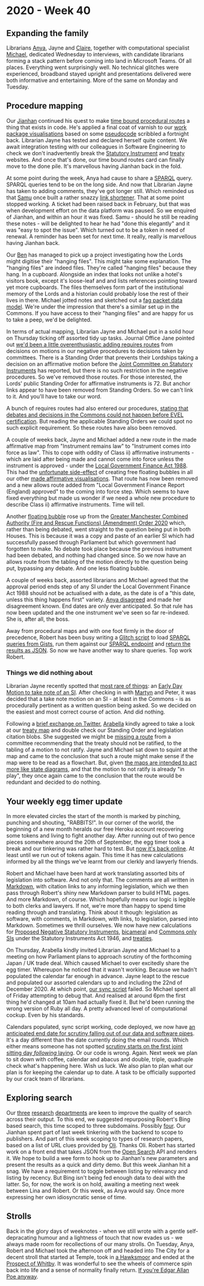 # 2020 - Week 40

## Expanding the family

Librarians [Anya](https://twitter.com/bitten_), Jayne and [Claire](https://twitter.com/bitten_https://twitter.com/tinysprite), together with computational specialist [Michael](https://twitter.com/fantasticlife), dedicated Wednesday to interviews, with candidate librarians forming a stack pattern before coming into land in Microsoft Teams. Of all places. Everything went surprisingly well. No technical glitches were experienced, broadband stayed upright and presentations delivered were both informative and entertaining. More of the same on Monday and Tuesday.

## Procedure mapping

Our [Jianhan](https://twitter.com/jianhanzhu) continued his quest to make [time bound procedural routes](https://trello.com/c/CDGB80DD/57-time-bound-routes) a thing that exists in code. He's applied a final coat of varnish to our [work package visualisations](https://procedures.azurewebsites.net/WorkPackages/2778/graph) based on some [pseudocode](https://ukparliament.github.io/ontologies/procedure/flowcharts/meta/parsing/) scribbled a fortnight back. Librarian Jayne has tested and declared herself quite content. We await integration testing with our colleagues in Software Engineering to check we don't inadvertently break the [Statutory Instrument](https://statutoryinstruments.parliament.uk/) and [treaty](https://treaties.parliament.uk/) websites. And once that's done, our time bound routes card can finally move to the done pile. It's marvellous having Jianhan back in the fold.

At some point during the week, Anya had cause to share a [SPARQL](https://en.wikipedia.org/wiki/SPARQL) query. SPARQL queries tend to be on the long side. And now that Librarian Jayne has taken to adding comments, they've got longer still. Which reminded us that [Samu](https://twitter.com/langsamu) once built a rather snazzy [link shortener](https://api.parliament.uk/s). That at some point stopped working. A ticket had been raised back in February, but that was when development effort on the data platform was paused. So we enquired of Jianhan, and within an hour it was fixed. Samu - should he still be reading these notes - will be delighted to hear he had "done this elegantly" and it was "easy to spot the issue". Which turned out to be a token in need of renewal. A reminder has been set for next time. It really, really is marvellous having Jianhan back.

Our [Ben](https://twitter.com/benwoodhams) has managed to pick up a project investigating how the Lords might digitise their "hanging files". This might take some explanation. The "hanging files" are indeed files. They're called "hanging files" because they hang. In a cupboard. Alongside an index that looks not unlike a hotel's visitors book, except it's loose-leaf and and lists references pointing toward yet more cupboards. The files themselves form part of the institutional memory of the Lords and a historian could probably lose the rest of their lives in there. Michael jotted notes and sketched out a [fag packet data model](https://github.com/ukparliament/ontologies/blob/master/meta/precedence/lords/hanging-files.pdf). We're under the impression that there's a similar set up in the Commons. If you have access to their "hanging files" and are happy for us to take a peep, we'd be delighted.

In terms of actual mapping, Librarian Jayne and Michael put in a solid hour on Thursday ticking off assorted tidy up tasks. Journal Office Jane pointed out [we'd been a little overenthusiastic adding requires routes](https://trello.com/c/NuySwJyR/199-definition-of-requires-routes) from decisions on motions in our negative procedures to decisions taken by committees. There is a Standing Order that prevents their Lordships taking a decision on an affirmative motion before the [Joint Committee on Statutory Instruments](https://committees.parliament.uk/committee/148/statutory-instruments-joint-committee) has reported, but there is no such restriction in the negative procedures. So we've removed those routes. For those interested, the Lords' public Standing Order for affirmative instruments is 72. But anchor links appear to have been removed from Standing Orders. So we can't link to it. And you'll have to take our word.

A bunch of requires routes had also entered our procedures, [stating that debates and decisions in the Commons could not happen before EVEL certification](https://trello.com/c/J1nfaL12/187-pe-check-whether-a-chamber-debate-can-happen-in-commons-before-evel-certification). But reading the applicable Standing Orders we could spot no such explicit requirement. So these routes have also been removed.

A couple of weeks back, Jayne and Michael added a new route in the made affirmative map from "Instrument remains law" to "Instrument comes into force as law". This to cope with oddity of Class ii) affirmative instruments - which are laid after being made and cannot come into force unless the instrument is approved - under the [Local Government Finance Act 1988](https://www.legislation.gov.uk/ukpga/1988/41/contents). This had the [unfortunate side-effect](https://trello.com/c/I2bY0dUb/154-dg-can-a-local-gov-finance-si-come-into-force-before-approval) of creating free floating bubbles in all our other [made affirmative visualisations](https://procedures.azurewebsites.net/WorkPackages/1449/graph). That route has now been removed and a new allows route added from "Local Government Finance Report (England) approved" to the coming into force step. Which seems to have fixed everything but made us wonder if we need a whole new procedure to describe Class ii) affirmative instruments. Time will tell.

Another [floating bubble](https://trello.com/c/SdCS0YCG/138-pe-db-draft-affirmative-approved-without-debatefloating-bubble) rose up from the [Greater Manchester Combined Authority (Fire and Rescue Functions) (Amendment) Order 2020](https://statutoryinstruments.parliament.uk/timeline/6Gcux8oX/SI-2020/) which, rather than being debated, went straight to the question being put in both Houses. This is because it was a copy and paste of an earlier SI which had successfully passed through Parliament but which government had forgotten to make. No debate took place because the previous instrument had been debated, and nothing had changed since. So we now have an allows route from the tabling of the motion directly to the question being put,  bypassing any debate. And one less floating bubble.

A couple of weeks back, assorted librarians and Michael agreed that the approval period ends step of any SI under the Local Government Finance Act 1988 should not be actualised with a date, as the date is of a "this date, unless this thing happens first" variety. [Anya disagreed](https://trello.com/c/Ai2uIgpE/158-actualising-the-new-approval-period-ends-step-for-instruments-under-local-government-finance-act-1988) and made her disagreement known. End dates are only ever anticipated. So that rule has now been updated and the one instrument we've seen so far re-indexed. She is, after all, the boss.

Away from procedural maps and with one foot firmly in the door of precedence, Robert has been busy writing a [Glitch script](https://fpoon.glitch.me/) to load [SPARQL queries from Gists](https://gist.github.com/robertbrook/ea40d7710e53c8eb0409229bc6e25db2), run them against our [SPARQL endpoint](https://api.parliament.uk/sparql#) and [return the results as JSON](https://fpoon.glitch.me/process?url=https%3A%2F%2Fgist.github.com%2Frobertbrook%2Fea40d7710e53c8eb0409229bc6e25db2). So now we have another way to share queries. Top work Robert.

### Things we did nothing about

Librarian Jayne recently spotted that [most rare of things](https://trello.com/c/JpMptChL/195-ps-ma-motion-to-take-note-of-an-si-commons-side): an [Early Day Motion to take note of an SI](https://edm.parliament.uk/early-day-motion/57419). After checking in with [Martyn](https://twitter.com/martynpatrick) and Peter, it was decided that a take note motion on an SI - at least in the Commons - is as procedurally pertinent as a written question being asked. So we decided on the easiest and most correct course of action. And did nothing.

Following a [brief exchange on Twitter](https://twitter.com/fantasticlife/status/1310862383984848896), [Arabella](https://twitter.com/Arabella_Law) kindly agreed to take a look at our [treaty map](https://ukparliament.github.io/ontologies/procedure/flowcharts/crag-treaties/crag-treaties.pdf) and double check our Standing Order and legislation citation blobs. She suggested we might be [missing a route](https://trello.com/c/cNJebTsM/192-treaties-committee-recommendation-to-not-ratify) from a committee recommending that the treaty should not be ratified, to the tabling of a motion to not ratify. Jayne and Michael sat down to squint at the map and came to the conclusion that such a route might make sense if the map were to be read as a flowchart. But, given [the maps are intended to act more like state diagrams](https://ukparliament.github.io/ontologies/procedure/flowcharts/design-notes.html#why-are-some-routes-not-recorded), and that the motion to not ratify is already "in play", they once again came to the conclusion that the route would be redundant and decided to do nothing.

## Your weekly egg timer update

In more elevated circles the start of the month is marked by pinching, punching and shouting, "RABBITS!". In our corner of the world, the beginning of a new month heralds our free Heroku account recovering some tokens and living to fight another day. After running out of two pence pieces somewhere around the 20th of September, the egg timer took a break and our tinkering was rather hard to test. But [now it's back online](http://parliament-calendar.herokuapp.com/). At least until we run out of tokens again. This time it has new calculations informed by all the things we've learnt from our clerkly and lawyerly friends.

Robert and Michael have been hard at work translating assorted bits of legislation into software. And not only that. The comments are all written in [Markdown](https://en.wikipedia.org/wiki/Markdown), with citation links to any informing legislation, which we then pass through Robert's shiny new Markdown parser to build HTML pages. And more Markdown, of course. Which hopefully means our logic is legible to both clerks and lawyers. If not, we're more than happy to spend time reading through and translating. Think about it though: legislation as software, with comments, in Markdown, with links, to legislation, parsed into Markdown. Sometimes we thrill ourselves. We now have new calculations for [Proposed Negative Statutory Instruments](http://parliament-calendar.herokuapp.com/pnsi.rb.html), [bicameral](http://parliament-calendar.herokuapp.com/bicameral_si_either_house_sitting.rb.html) and [Commons only SIs](http://parliament-calendar.herokuapp.com/commons_only_si.rb.html) under the Statutory Instruments Act 1946, and [treaties](http://parliament-calendar.herokuapp.com/treaty.rb.html). 

On Thursday, Arabella kindly invited Librarian Jayne and Michael to a meeting on how Parliament plans to approach scrutiny of the forthcoming Japan / UK trade deal. Which caused Michael to over excitedly share the egg timer. Whereupon he noticed that it wasn't working. Because we hadn't populated the calendar far enough in advance. Jayne leapt to the rescue and populated our assorted calendars up to and including the 22nd of December 2020. At which point, [our sync script](https://github.com/fantasticlife/egg-timer/blob/master/lib/tasks/sync.rake) failed. So Michael spent all of Friday attempting to debug that. And realised at around 6pm the first thing he'd changed at 10am had actually fixed it. But he'd been running the wrong version of Ruby all day. A pretty advanced level of computational cockup. Even by his standards.

Calendars populated, sync script working, code deployed, we now have [an anticipated end date for scrutiny falling out of our data and software pipes](http://parliament-calendar.herokuapp.com/calculator/calculate?procedure=10&start-date=2020-11-02&day-count=21). It's a day different than the date currently doing the email rounds. Which either means someone has not spotted [scrutiny starts on the first joint sitting day *following* laying](https://www.legislation.gov.uk/ukpga/2010/25/part/2#section-20-2). Or our code is wrong. Again. Next week we plan to sit down with coffee, calendar and abacus and double, triple, quadruple check what's happening here. Wish us luck. We also plan to plan what our plan is for keeping the calendar up to date. A task to be officially supported by our crack team of librarians.

## Exploring search

Our [three](https://commonslibrary.parliament.uk/) [research](https://lordslibrary.parliament.uk/) [departments](https://post.parliament.uk/) are keen to improve the quality of search across their output. To this end, we suggested repurposing Robert's Bing based search, this time scoped to three subdomains. Possibly [four](https://researchbriefings.parliament.uk/). Our Jianhan spent part of last week tinkering with the backend to scope to publishers. And part of this week scoping to types of research papers, based on a list of URL clues provided by [Oli](https://twitter.com/olihawkins). Thanks Oli. Robert has started work on a front end that takes JSON from the [Open Search](https://en.wikipedia.org/wiki/OpenSearch) API and renders it. We hope to build a wee form to hook up to Jianhan's new parameters and present the results as a quick and dirty demo. But this week Jianhan hit a snag. We have a requirement to toggle between listing by relevancy and listing by recency. But Bing isn't being fed enough data to deal with the latter. So, for now, the work is on hold, awaiting a meeting next week between Lina and Robert. Or this week, as Anya would say. Once more expressing her own idiosyncratic sense of time.

## Strolls

Back in the glory days of weeknotes - when we still wrote with a gentle self-depracating humour and a lightness of touch that now evades us - we always made room for recollections of our many strolls. On Tuesday, Anya, Robert and Michael took the afternoon off and headed into The City for a decent stroll that started at Temple, took in [a Hawksmoor](https://en.wikipedia.org/wiki/St_George_in_the_East) and ended at the [Prospect of Whitby](https://en.wikipedia.org/wiki/Prospect_of_Whitby). It was wonderful to see the wheels of commerce spin back into life and a sense of normality finally return. [If you're Edgar Allan Poe anyway](https://twitter.com/fantasticlife/status/1310944040456728576).

 

